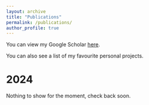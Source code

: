 ```yaml
---
layout: archive
title: "Publications"
permalink: /publications/
author_profile: true
---
```

You can view my Google Scholar [here](https://scholar.google.com/).

You can also see a list of my favourite personal projects.

2024
=====

Nothing to show for the moment, check back soon.

